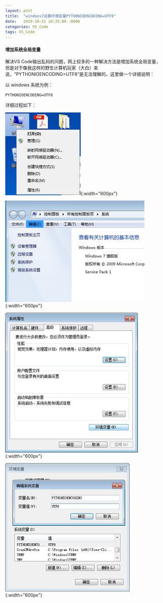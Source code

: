 ```yaml
---
layout: post
title:  "windoes7设置环境变量PYTHONIOENCODING=UTF8"
date:   2019-10-31 10:35:00 -0000
categories: VS_Code
tags: VS_Code
---
```


#### 增加系统全局变量
解决VS Code输出乱码的问题，网上较多的一种解决方法是增加系统全局变量，但是对于像我这样的野生计算机玩家（大白）来说，“PYTHONIOENCODING=UTF8”是无法理解的，这里做一个详细说明：

以 windows 系统为例：

    PYTHONIOENCODING=UTF8

详细过程如下：

![windoes7设置环境变量PYTHONIOENCODING=UTF8](/assets/imgs/article/windoes7设置环境变量PYTHONIOENCODING=UTF8-1.png){:width="600px"}

![windoes7设置环境变量PYTHONIOENCODING=UTF8](/assets/imgs/article/windoes7设置环境变量PYTHONIOENCODING=UTF8-2.png){:width="600px"}

![windoes7设置环境变量PYTHONIOENCODING=UTF8](/assets/imgs/article/windoes7设置环境变量PYTHONIOENCODING=UTF8-3.png){:width="600px"}

![windoes7设置环境变量PYTHONIOENCODING=UTF8](/assets/imgs/article/windoes7设置环境变量PYTHONIOENCODING=UTF8-4.png){:width="600px"}